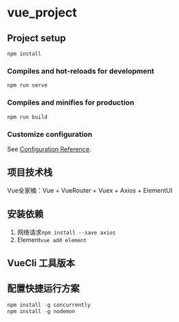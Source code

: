 # vue_project

## Project setup
```
npm install
```

### Compiles and hot-reloads for development
```
npm run serve
```

### Compiles and minifies for production
```
npm run build
```

### Customize configuration
See [Configuration Reference](https://cli.vuejs.org/config/).

## 项目技术栈
Vue全家桶：Vue + VueRouter + Vuex + Axios + ElementUI

## 安装依赖
 1. 网络请求`npm install --save axios`
 2. Element`vue add element`

 ## VueCli 工具版本

 ## 配置快捷运行方案
 ```js
 npm install -g concurrently
 npm install -g nodemon 
 ```
